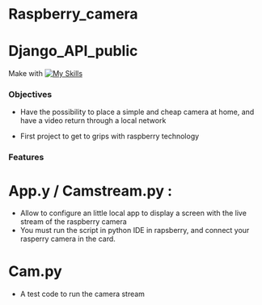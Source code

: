 # Raspberry_camera

# Django_API_public

Make with 
[![My Skills](https://skills.thijs.gg/icons?i=python)](https://skills.thijs.gg)

### Objectives

* Have the possibility to place a simple and cheap camera at home, and have a video return through a local network

* First project to get to grips with raspberry technology

### Features

# App.y / Camstream.py :

* Allow to configure an little local app to display a screen with the live stream of the raspberry camera
* You must run the script in python IDE in rapsberry, and connect your rasperry camera in the card.

# Cam.py

* A test code to run the camera stream

